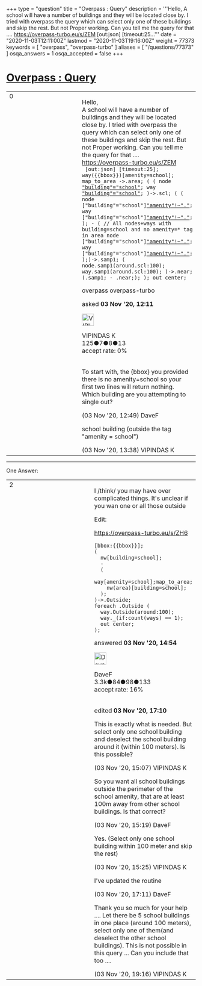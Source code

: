 +++
type = "question"
title = "Overpass : Query"
description = '''Hello,  A school will have a number of buildings and they will be located close by. I tried with overpass the query which can select only one of these buildings and skip the rest. But not Proper working. Can you tell me the query for that ....  https://overpass-turbo.eu/s/ZEM  [out:json] [timeout:25...'''
date = "2020-11-03T12:11:00Z"
lastmod = "2020-11-03T19:16:00Z"
weight = 77373
keywords = [ "overpass", "overpass-turbo" ]
aliases = [ "/questions/77373" ]
osqa_answers = 1
osqa_accepted = false
+++

<div class="headNormal">

# [Overpass : Query](/questions/77373/overpass-query)

</div>

<div id="main-body">

<div id="askform">

<table id="question-table" style="width:100%;">
<colgroup>
<col style="width: 50%" />
<col style="width: 50%" />
</colgroup>
<tbody>
<tr>
<td style="width: 30px; vertical-align: top"><div class="vote-buttons">
<span id="post-77373-upvote" class="ajax-command post-vote up" rel="nofollow" title="I like this post (click again to cancel)"> </span>
<div id="post-77373-score" class="post-score" title="current number of votes">
0
</div>
<span id="post-77373-downvote" class="ajax-command post-vote down" rel="nofollow" title="I dont like this post (click again to cancel)"> </span> <span id="favorite-mark" class="ajax-command favorite-mark" rel="nofollow" title="mark/unmark this question as favorite (click again to cancel)"> </span>
<div id="favorite-count" class="favorite-count">
&#10;</div>
</div></td>
<td><div id="item-right">
<div class="question-body">
<p>Hello,<br />
A school will have a number of buildings and they will be located close by. I tried with overpass the query which can select only one of these buildings and skip the rest. But not Proper working. Can you tell me the query for that ....<br />
<a href="https://overpass-turbo.eu/s/ZEM">https://overpass-turbo.eu/s/ZEM</a><br />
<code> [out:json] [timeout:25]; way({{bbox}})[amenity=school]; map_to_area -&gt;.area; ( ( node </code><a href="%7B%7Bbbox%7D%7D"><code>"building"="school"</code></a><code>; way </code><a href="%7B%7Bbbox%7D%7D"><code>"building"="school"</code></a><code>; )-&gt;.scl; ( ( node ["building"="school"]</code><a href="%7B%7Bbbox%7D%7D"><code>"amenity"!~"."</code></a><code>; way ["building"="school"]</code><a href="%7B%7Bbbox%7D%7D"><code>"amenity"!~"."</code></a><code>; ); - ( // All nodes+ways with building=school and no amenity=* tag in area node ["building"="school"]</code><a href="area.area"><code>"amenity"!~"."</code></a><code>; way ["building"="school"]</code><a href="area.area"><code>"amenity"!~"."</code></a><code>;</code><br />
<code>);)-&gt;.samp1; ( node.samp1(around.scl:100); way.samp1(around.scl:100); )-&gt;.near; (.samp1; - .near;); ); out center; </code></p>
</div>
<div id="question-tags" class="tags-container tags">
<span class="post-tag tag-link-overpass" rel="tag" title="see questions tagged &#39;overpass&#39;">overpass</span> <span class="post-tag tag-link-overpass-turbo" rel="tag" title="see questions tagged &#39;overpass-turbo&#39;">overpass-turbo</span>
</div>
<div id="question-controls" class="post-controls">
&#10;</div>
<div class="post-update-info-container">
<div class="post-update-info post-update-info-user">
<p>asked <strong>03 Nov '20, 12:11</strong></p>
<img src="https://secure.gravatar.com/avatar/fc9c2a007c6f81684415bb1f16f2991c?s=32&amp;d=identicon&amp;r=g" class="gravatar" width="32" height="32" alt="VIPINDAS%20K&#39;s gravatar image" />
<p><span>VIPINDAS K</span><br />
<span class="score" title="125 reputation points">125</span><span title="7 badges"><span class="badge1">●</span><span class="badgecount">7</span></span><span title="8 badges"><span class="silver">●</span><span class="badgecount">8</span></span><span title="13 badges"><span class="bronze">●</span><span class="badgecount">13</span></span><br />
<span class="accept_rate" title="Rate of the user&#39;s accepted answers">accept rate:</span> <span title="VIPINDAS K has no accepted answers">0%</span> </br></br></p>
</div>
</div>
<div id="comments-container-77373" class="comments-container">
<span id="77374"></span>
<div id="comment-77374" class="comment">
<div id="post-77374-score" class="comment-score">
&#10;</div>
<div class="comment-text">
<p>To start with, the {bbox} you provided there is no amenity=school so your first two lines will return nothing. Which building are you attempting to single out?</p>
</div>
<div id="comment-77374-info" class="comment-info">
<span class="comment-age">(03 Nov '20, 12:49)</span> <span class="comment-user userinfo">DaveF</span>
</div>
</div>
<span id="77377"></span>
<div id="comment-77377" class="comment">
<div id="post-77377-score" class="comment-score">
&#10;</div>
<div class="comment-text">
<p>school building (outside the tag "amenity = school")</p>
</div>
<div id="comment-77377-info" class="comment-info">
<span class="comment-age">(03 Nov '20, 13:38)</span> <span class="comment-user userinfo">VIPINDAS K</span>
</div>
</div>
</div>
<div id="comment-tools-77373" class="comment-tools">
&#10;</div>
<div class="clear">
&#10;</div>
<div id="comment-77373-form-container" class="comment-form-container">
&#10;</div>
<div class="clear">
&#10;</div>
</div></td>
</tr>
</tbody>
</table>

------------------------------------------------------------------------

<div class="tabBar">

<span id="sort-top"></span>

<div class="headQuestions">

One Answer:

</div>

</div>

<span id="77380"></span>

<div id="answer-container-77380" class="answer">

<table style="width:100%;">
<colgroup>
<col style="width: 50%" />
<col style="width: 50%" />
</colgroup>
<tbody>
<tr>
<td style="width: 30px; vertical-align: top"><div class="vote-buttons">
<span id="post-77380-upvote" class="ajax-command post-vote up" rel="nofollow" title="I like this post (click again to cancel)"> </span>
<div id="post-77380-score" class="post-score" title="current number of votes">
2
</div>
<span id="post-77380-downvote" class="ajax-command post-vote down" rel="nofollow" title="I dont like this post (click again to cancel)"> </span>
</div></td>
<td><div class="item-right">
<div class="answer-body">
<p>I /think/ you may have over complicated things. It's unclear if you wan one or all those outside</p>
<p>Edit:</p>
<p><a href="https://overpass-turbo.eu/s/ZH6">https://overpass-turbo.eu/s/ZH6</a></p>
<pre><code>[bbox:{{bbox}}];
(
  nw[building=school];
  -
  (
    way[amenity=school];map_to_area;
    nw(area)[building=school];
  );
)-&gt;.Outside;  
foreach .Outside (
  way.Outside(around:100);
  way._(if:count(ways) == 1);
  out center;
);</code></pre>
</div>
<div class="answer-controls post-controls">
&#10;</div>
<div class="post-update-info-container">
<div class="post-update-info post-update-info-user">
<p>answered <strong>03 Nov '20, 14:54</strong></p>
<img src="https://secure.gravatar.com/avatar/c9c8b421ad22f51ddd62f23413717036?s=32&amp;d=identicon&amp;r=g" class="gravatar" width="32" height="32" alt="DaveF&#39;s gravatar image" />
<p><span>DaveF</span><br />
<span class="score" title="3264 reputation points"><span>3.3k</span></span><span title="84 badges"><span class="badge1">●</span><span class="badgecount">84</span></span><span title="98 badges"><span class="silver">●</span><span class="badgecount">98</span></span><span title="133 badges"><span class="bronze">●</span><span class="badgecount">133</span></span><br />
<span class="accept_rate" title="Rate of the user&#39;s accepted answers">accept rate:</span> <span title="DaveF has 17 accepted answers">16%</span> </br></br></p>
</div>
<div class="post-update-info post-update-info-edited">
<p><span> edited <strong>03 Nov '20, 17:10</strong> </span></p>
</div>
</div>
<div id="comments-container-77380" class="comments-container">
<span id="77381"></span>
<div id="comment-77381" class="comment">
<div id="post-77381-score" class="comment-score">
&#10;</div>
<div class="comment-text">
<p>This is exactly what is needed. But select only one school building and deselect the school building around it (within 100 meters). Is this possible?</p>
</div>
<div id="comment-77381-info" class="comment-info">
<span class="comment-age">(03 Nov '20, 15:07)</span> <span class="comment-user userinfo">VIPINDAS K</span>
</div>
</div>
<span id="77382"></span>
<div id="comment-77382" class="comment">
<div id="post-77382-score" class="comment-score">
&#10;</div>
<div class="comment-text">
<p>So you want all school buildings outside the perimeter of the school amenity, that are at least 100m away from other school buildings. Is that correct?</p>
</div>
<div id="comment-77382-info" class="comment-info">
<span class="comment-age">(03 Nov '20, 15:19)</span> <span class="comment-user userinfo">DaveF</span>
</div>
</div>
<span id="77384"></span>
<div id="comment-77384" class="comment">
<div id="post-77384-score" class="comment-score">
&#10;</div>
<div class="comment-text">
<p>Yes. (Select only one school building within 100 meter and skip the rest)</p>
</div>
<div id="comment-77384-info" class="comment-info">
<span class="comment-age">(03 Nov '20, 15:25)</span> <span class="comment-user userinfo">VIPINDAS K</span>
</div>
</div>
<span id="77386"></span>
<div id="comment-77386" class="comment">
<div id="post-77386-score" class="comment-score">
&#10;</div>
<div class="comment-text">
<p>I've updated the routine</p>
</div>
<div id="comment-77386-info" class="comment-info">
<span class="comment-age">(03 Nov '20, 17:11)</span> <span class="comment-user userinfo">DaveF</span>
</div>
</div>
<span id="77388"></span>
<div id="comment-77388" class="comment">
<div id="post-77388-score" class="comment-score">
&#10;</div>
<div class="comment-text">
<p>Thank you so much for your help .... Let there be 5 school buildings in one place (around 100 meters), select only one of them(and deselect the other school buildings). This is not possible in this query ... Can you include that too ....</p>
</div>
<div id="comment-77388-info" class="comment-info">
<span class="comment-age">(03 Nov '20, 19:16)</span> <span class="comment-user userinfo">VIPINDAS K</span>
</div>
</div>
</div>
<div id="comment-tools-77380" class="comment-tools">
&#10;</div>
<div class="clear">
&#10;</div>
<div id="comment-77380-form-container" class="comment-form-container">
&#10;</div>
<div class="clear">
&#10;</div>
</div></td>
</tr>
</tbody>
</table>

</div>

<div class="paginator-container-left">

</div>

</div>

</div>

